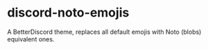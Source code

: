 # discord-noto-emojis
A BetterDiscord theme, replaces all default emojis with Noto (blobs) equivalent ones.
